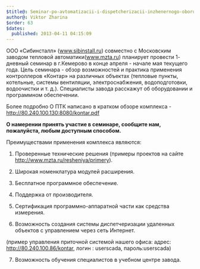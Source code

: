 ```yaml
---
$title@: Seminar-po-avtomatizacii-i-dispetcherizacii-inzhenernogo-oborudovaniya
author@: Viktor Zharina
$order: 63
$dates:
  published: 2013-04-11 04:15:09
---
```

ООО «Сибинсталл» (www.sibinstall.ru) совместно с Московским заводом тепловой автоматики(www.mzta.ru) планирует провести 1- дневный семинар в г.Кемерово в конце апреля - начале мая текущего года. Цель семинара - обзор возможностей и практика применения контроллеров «Контар» на различных объектах (тепловые пункты, котельные, системы вентиляции, электроснабжения, водоподготовки, водоочистки и т. д.). Специалисты завода расскажут об оборудовании и программном обеспечении.



Более подробно О ПТК написано в кратком обзоре комплекса - http://80.240.100.130:8080/kontar.pdf



<strong>О намерении принять участие в семинаре, сообщите нам, пожалуйста, любым доступным способом.</strong>



Преимуществами применения комплекса являются:

1. Проверенные технические решения (примеры проектов на сайте http://www.mzta.ru/resheniya/primery).

2. Широкая номенклатура модулей расширения.

3. Бесплатное программное обеспечение.

4. Поддержка от производителя.

5. Сертификация программно-аппаратной части как средства измерения.

6. Возможность создания системы диспетчеризации удаленных объектов с управлением через сеть Интернет.

(пример управления приточной системой нашего офиса: адрес: http://80.240.100.86/kontar, логин : userscada, пароль:userscada)

7. Возможность обучения специалистов в учебном центре завода.